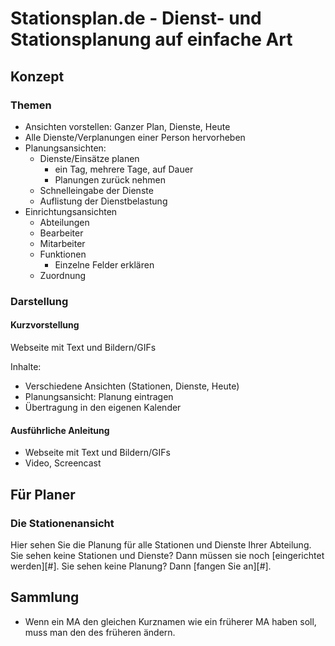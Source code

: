 # Stationsplan.de - Dienst- und Stationsplanung auf einfache Art

## Konzept

### Themen

- Ansichten vorstellen: Ganzer Plan, Dienste, Heute
- Alle Dienste/Verplanungen einer Person hervorheben
- Planungsansichten:
  - Dienste/Einsätze planen
    - ein Tag, mehrere Tage, auf Dauer
    - Planungen zurück nehmen
  - Schnelleingabe der Dienste
  - Auflistung der Dienstbelastung
- Einrichtungsansichten
  - Abteilungen
  - Bearbeiter
  - Mitarbeiter
  - Funktionen
    - Einzelne Felder erklären
  - Zuordnung

### Darstellung

#### Kurzvorstellung

Webseite mit Text und Bildern/GIFs

Inhalte:

- Verschiedene Ansichten (Stationen, Dienste, Heute)
- Planungsansicht: Planung eintragen
- Übertragung in den eigenen Kalender

#### Ausführliche Anleitung

- Webseite mit Text und Bildern/GIFs
- Video, Screencast

## Für Planer

### Die Stationenansicht

Hier sehen Sie die Planung für alle Stationen und Dienste Ihrer Abteilung. Sie sehen keine Stationen und Dienste? Dann müssen sie noch [eingerichtet werden][#]. Sie sehen keine Planung? Dann [fangen Sie an][#].

## Sammlung

- Wenn ein MA den gleichen Kurznamen wie ein früherer MA haben soll, muss man den des früheren ändern.
